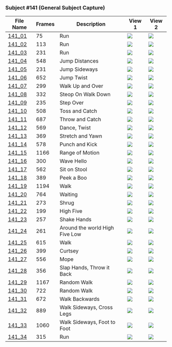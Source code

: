 ### Subject #141 (General Subject Capture)
|File Name|Frames|Description|View 1|View 2|
|-|-|-|-|-|
|[141_01](https://github.com/Shriinivas/cmubvh/raw/main/Sequence-141-144/141/Data/141_01.zip)|75|Run|<img src="https://github.com/Shriinivas/cmubvhgifs/blob/main/Sequence-141-144/141/141_01_0.gif"/>|<img src="https://github.com/Shriinivas/cmubvhgifs/blob/main/Sequence-141-144/141/141_01_1.gif"/>|
|[141_02](https://github.com/Shriinivas/cmubvh/raw/main/Sequence-141-144/141/Data/141_02.zip)|113|Run|<img src="https://github.com/Shriinivas/cmubvhgifs/blob/main/Sequence-141-144/141/141_02_0.gif"/>|<img src="https://github.com/Shriinivas/cmubvhgifs/blob/main/Sequence-141-144/141/141_02_1.gif"/>|
|[141_03](https://github.com/Shriinivas/cmubvh/raw/main/Sequence-141-144/141/Data/141_03.zip)|231|Run|<img src="https://github.com/Shriinivas/cmubvhgifs/blob/main/Sequence-141-144/141/141_03_0.gif"/>|<img src="https://github.com/Shriinivas/cmubvhgifs/blob/main/Sequence-141-144/141/141_03_1.gif"/>|
|[141_04](https://github.com/Shriinivas/cmubvh/raw/main/Sequence-141-144/141/Data/141_04.zip)|548|Jump Distances|<img src="https://github.com/Shriinivas/cmubvhgifs/blob/main/Sequence-141-144/141/141_04_0.gif"/>|<img src="https://github.com/Shriinivas/cmubvhgifs/blob/main/Sequence-141-144/141/141_04_1.gif"/>|
|[141_05](https://github.com/Shriinivas/cmubvh/raw/main/Sequence-141-144/141/Data/141_05.zip)|231|Jump Sideways|<img src="https://github.com/Shriinivas/cmubvhgifs/blob/main/Sequence-141-144/141/141_05_0.gif"/>|<img src="https://github.com/Shriinivas/cmubvhgifs/blob/main/Sequence-141-144/141/141_05_1.gif"/>|
|[141_06](https://github.com/Shriinivas/cmubvh/raw/main/Sequence-141-144/141/Data/141_06.zip)|652|Jump Twist|<img src="https://github.com/Shriinivas/cmubvhgifs/blob/main/Sequence-141-144/141/141_06_0.gif"/>|<img src="https://github.com/Shriinivas/cmubvhgifs/blob/main/Sequence-141-144/141/141_06_1.gif"/>|
|[141_07](https://github.com/Shriinivas/cmubvh/raw/main/Sequence-141-144/141/Data/141_07.zip)|299|Walk Up and Over|<img src="https://github.com/Shriinivas/cmubvhgifs/blob/main/Sequence-141-144/141/141_07_0.gif"/>|<img src="https://github.com/Shriinivas/cmubvhgifs/blob/main/Sequence-141-144/141/141_07_1.gif"/>|
|[141_08](https://github.com/Shriinivas/cmubvh/raw/main/Sequence-141-144/141/Data/141_08.zip)|332|Steop On Walk Down|<img src="https://github.com/Shriinivas/cmubvhgifs/blob/main/Sequence-141-144/141/141_08_0.gif"/>|<img src="https://github.com/Shriinivas/cmubvhgifs/blob/main/Sequence-141-144/141/141_08_1.gif"/>|
|[141_09](https://github.com/Shriinivas/cmubvh/raw/main/Sequence-141-144/141/Data/141_09.zip)|235|Step Over|<img src="https://github.com/Shriinivas/cmubvhgifs/blob/main/Sequence-141-144/141/141_09_0.gif"/>|<img src="https://github.com/Shriinivas/cmubvhgifs/blob/main/Sequence-141-144/141/141_09_1.gif"/>|
|[141_10](https://github.com/Shriinivas/cmubvh/raw/main/Sequence-141-144/141/Data/141_10.zip)|508|Toss and Catch|<img src="https://github.com/Shriinivas/cmubvhgifs/blob/main/Sequence-141-144/141/141_10_0.gif"/>|<img src="https://github.com/Shriinivas/cmubvhgifs/blob/main/Sequence-141-144/141/141_10_1.gif"/>|
|[141_11](https://github.com/Shriinivas/cmubvh/raw/main/Sequence-141-144/141/Data/141_11.zip)|687|Throw and Catch|<img src="https://github.com/Shriinivas/cmubvhgifs/blob/main/Sequence-141-144/141/141_11_0.gif"/>|<img src="https://github.com/Shriinivas/cmubvhgifs/blob/main/Sequence-141-144/141/141_11_1.gif"/>|
|[141_12](https://github.com/Shriinivas/cmubvh/raw/main/Sequence-141-144/141/Data/141_12.zip)|569|Dance, Twist|<img src="https://github.com/Shriinivas/cmubvhgifs/blob/main/Sequence-141-144/141/141_12_0.gif"/>|<img src="https://github.com/Shriinivas/cmubvhgifs/blob/main/Sequence-141-144/141/141_12_1.gif"/>|
|[141_13](https://github.com/Shriinivas/cmubvh/raw/main/Sequence-141-144/141/Data/141_13.zip)|369|Stretch and Yawn|<img src="https://github.com/Shriinivas/cmubvhgifs/blob/main/Sequence-141-144/141/141_13_0.gif"/>|<img src="https://github.com/Shriinivas/cmubvhgifs/blob/main/Sequence-141-144/141/141_13_1.gif"/>|
|[141_14](https://github.com/Shriinivas/cmubvh/raw/main/Sequence-141-144/141/Data/141_14.zip)|578|Punch and Kick|<img src="https://github.com/Shriinivas/cmubvhgifs/blob/main/Sequence-141-144/141/141_14_0.gif"/>|<img src="https://github.com/Shriinivas/cmubvhgifs/blob/main/Sequence-141-144/141/141_14_1.gif"/>|
|[141_15](https://github.com/Shriinivas/cmubvh/raw/main/Sequence-141-144/141/Data/141_15.zip)|1166|Range of Motion|<img src="https://github.com/Shriinivas/cmubvhgifs/blob/main/Sequence-141-144/141/141_15_0.gif"/>|<img src="https://github.com/Shriinivas/cmubvhgifs/blob/main/Sequence-141-144/141/141_15_1.gif"/>|
|[141_16](https://github.com/Shriinivas/cmubvh/raw/main/Sequence-141-144/141/Data/141_16.zip)|300|Wave Hello|<img src="https://github.com/Shriinivas/cmubvhgifs/blob/main/Sequence-141-144/141/141_16_0.gif"/>|<img src="https://github.com/Shriinivas/cmubvhgifs/blob/main/Sequence-141-144/141/141_16_1.gif"/>|
|[141_17](https://github.com/Shriinivas/cmubvh/raw/main/Sequence-141-144/141/Data/141_17.zip)|562|Sit on Stool|<img src="https://github.com/Shriinivas/cmubvhgifs/blob/main/Sequence-141-144/141/141_17_0.gif"/>|<img src="https://github.com/Shriinivas/cmubvhgifs/blob/main/Sequence-141-144/141/141_17_1.gif"/>|
|[141_18](https://github.com/Shriinivas/cmubvh/raw/main/Sequence-141-144/141/Data/141_18.zip)|389|Peek a Boo|<img src="https://github.com/Shriinivas/cmubvhgifs/blob/main/Sequence-141-144/141/141_18_0.gif"/>|<img src="https://github.com/Shriinivas/cmubvhgifs/blob/main/Sequence-141-144/141/141_18_1.gif"/>|
|[141_19](https://github.com/Shriinivas/cmubvh/raw/main/Sequence-141-144/141/Data/141_19.zip)|1194|Walk|<img src="https://github.com/Shriinivas/cmubvhgifs/blob/main/Sequence-141-144/141/141_19_0.gif"/>|<img src="https://github.com/Shriinivas/cmubvhgifs/blob/main/Sequence-141-144/141/141_19_1.gif"/>|
|[141_20](https://github.com/Shriinivas/cmubvh/raw/main/Sequence-141-144/141/Data/141_20.zip)|764|Waiting|<img src="https://github.com/Shriinivas/cmubvhgifs/blob/main/Sequence-141-144/141/141_20_0.gif"/>|<img src="https://github.com/Shriinivas/cmubvhgifs/blob/main/Sequence-141-144/141/141_20_1.gif"/>|
|[141_21](https://github.com/Shriinivas/cmubvh/raw/main/Sequence-141-144/141/Data/141_21.zip)|273|Shrug|<img src="https://github.com/Shriinivas/cmubvhgifs/blob/main/Sequence-141-144/141/141_21_0.gif"/>|<img src="https://github.com/Shriinivas/cmubvhgifs/blob/main/Sequence-141-144/141/141_21_1.gif"/>|
|[141_22](https://github.com/Shriinivas/cmubvh/raw/main/Sequence-141-144/141/Data/141_22.zip)|199|High Five|<img src="https://github.com/Shriinivas/cmubvhgifs/blob/main/Sequence-141-144/141/141_22_0.gif"/>|<img src="https://github.com/Shriinivas/cmubvhgifs/blob/main/Sequence-141-144/141/141_22_1.gif"/>|
|[141_23](https://github.com/Shriinivas/cmubvh/raw/main/Sequence-141-144/141/Data/141_23.zip)|257|Shake Hands|<img src="https://github.com/Shriinivas/cmubvhgifs/blob/main/Sequence-141-144/141/141_23_0.gif"/>|<img src="https://github.com/Shriinivas/cmubvhgifs/blob/main/Sequence-141-144/141/141_23_1.gif"/>|
|[141_24](https://github.com/Shriinivas/cmubvh/raw/main/Sequence-141-144/141/Data/141_24.zip)|261|Around the world High Five Low|<img src="https://github.com/Shriinivas/cmubvhgifs/blob/main/Sequence-141-144/141/141_24_0.gif"/>|<img src="https://github.com/Shriinivas/cmubvhgifs/blob/main/Sequence-141-144/141/141_24_1.gif"/>|
|[141_25](https://github.com/Shriinivas/cmubvh/raw/main/Sequence-141-144/141/Data/141_25.zip)|615|Walk|<img src="https://github.com/Shriinivas/cmubvhgifs/blob/main/Sequence-141-144/141/141_25_0.gif"/>|<img src="https://github.com/Shriinivas/cmubvhgifs/blob/main/Sequence-141-144/141/141_25_1.gif"/>|
|[141_26](https://github.com/Shriinivas/cmubvh/raw/main/Sequence-141-144/141/Data/141_26.zip)|399|Curtsey|<img src="https://github.com/Shriinivas/cmubvhgifs/blob/main/Sequence-141-144/141/141_26_0.gif"/>|<img src="https://github.com/Shriinivas/cmubvhgifs/blob/main/Sequence-141-144/141/141_26_1.gif"/>|
|[141_27](https://github.com/Shriinivas/cmubvh/raw/main/Sequence-141-144/141/Data/141_27.zip)|556|Mope|<img src="https://github.com/Shriinivas/cmubvhgifs/blob/main/Sequence-141-144/141/141_27_0.gif"/>|<img src="https://github.com/Shriinivas/cmubvhgifs/blob/main/Sequence-141-144/141/141_27_1.gif"/>|
|[141_28](https://github.com/Shriinivas/cmubvh/raw/main/Sequence-141-144/141/Data/141_28.zip)|356|Slap Hands, Throw it Back|<img src="https://github.com/Shriinivas/cmubvhgifs/blob/main/Sequence-141-144/141/141_28_0.gif"/>|<img src="https://github.com/Shriinivas/cmubvhgifs/blob/main/Sequence-141-144/141/141_28_1.gif"/>|
|[141_29](https://github.com/Shriinivas/cmubvh/raw/main/Sequence-141-144/141/Data/141_29.zip)|1167|Random Walk|<img src="https://github.com/Shriinivas/cmubvhgifs/blob/main/Sequence-141-144/141/141_29_0.gif"/>|<img src="https://github.com/Shriinivas/cmubvhgifs/blob/main/Sequence-141-144/141/141_29_1.gif"/>|
|[141_30](https://github.com/Shriinivas/cmubvh/raw/main/Sequence-141-144/141/Data/141_30.zip)|722|Random Walk|<img src="https://github.com/Shriinivas/cmubvhgifs/blob/main/Sequence-141-144/141/141_30_0.gif"/>|<img src="https://github.com/Shriinivas/cmubvhgifs/blob/main/Sequence-141-144/141/141_30_1.gif"/>|
|[141_31](https://github.com/Shriinivas/cmubvh/raw/main/Sequence-141-144/141/Data/141_31.zip)|672|Walk Backwards|<img src="https://github.com/Shriinivas/cmubvhgifs/blob/main/Sequence-141-144/141/141_31_0.gif"/>|<img src="https://github.com/Shriinivas/cmubvhgifs/blob/main/Sequence-141-144/141/141_31_1.gif"/>|
|[141_32](https://github.com/Shriinivas/cmubvh/raw/main/Sequence-141-144/141/Data/141_32.zip)|889|Walk Sideways, Cross Legs|<img src="https://github.com/Shriinivas/cmubvhgifs/blob/main/Sequence-141-144/141/141_32_0.gif"/>|<img src="https://github.com/Shriinivas/cmubvhgifs/blob/main/Sequence-141-144/141/141_32_1.gif"/>|
|[141_33](https://github.com/Shriinivas/cmubvh/raw/main/Sequence-141-144/141/Data/141_33.zip)|1060|Walk Sideways, Foot to Foot|<img src="https://github.com/Shriinivas/cmubvhgifs/blob/main/Sequence-141-144/141/141_33_0.gif"/>|<img src="https://github.com/Shriinivas/cmubvhgifs/blob/main/Sequence-141-144/141/141_33_1.gif"/>|
|[141_34](https://github.com/Shriinivas/cmubvh/raw/main/Sequence-141-144/141/Data/141_34.zip)|315|Run|<img src="https://github.com/Shriinivas/cmubvhgifs/blob/main/Sequence-141-144/141/141_34_0.gif"/>|<img src="https://github.com/Shriinivas/cmubvhgifs/blob/main/Sequence-141-144/141/141_34_1.gif"/>|
